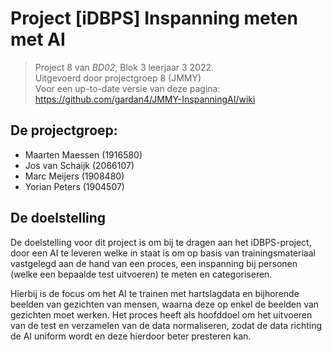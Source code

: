 # Project [iDBPS] Inspanning meten met AI
> Project 8 van _BD02_, Blok 3 leerjaar 3 2022.   
> Uitgevoerd door projectgroep 8 (JMMY)  
> Voor een up-to-date versie van deze pagina:  
> https://github.com/gardan4/JMMY-InspanningAI/wiki

## De projectgroep:
* Maarten Maessen (1916580)
* Jos van Schaijk (2066107)
* Marc Meijers (1908480)
* Yorian Peters (1904507)

## De doelstelling
De doelstelling voor dit project is om bij te dragen aan het iDBPS-project, door een AI te leveren welke in staat is om op basis van trainingsmateriaal vastgelegd aan de hand van een proces, een inspanning bij personen (welke een bepaalde test uitvoeren) te meten en categoriseren. 

Hierbij is de focus om het AI te trainen met hartslagdata en bijhorende beelden van gezichten van mensen, waarna deze op enkel de beelden van gezichten moet werken. Het proces heeft als hoofddoel om het uitvoeren van de test en verzamelen van de data normaliseren, zodat de data richting de AI uniform wordt en deze hierdoor beter presteren kan.
